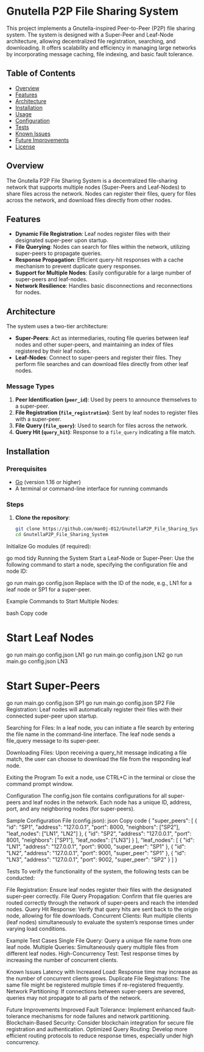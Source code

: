 # Gnutella P2P File Sharing System

This project implements a Gnutella-inspired Peer-to-Peer (P2P) file sharing system. The system is designed with a Super-Peer and Leaf-Node architecture, allowing decentralized file registration, searching, and downloading. It offers scalability and efficiency in managing large networks by incorporating message caching, file indexing, and basic fault tolerance.

## Table of Contents

- [Overview](#overview)
- [Features](#features)
- [Architecture](#architecture)
- [Installation](#installation)
- [Usage](#usage)
- [Configuration](#configuration)
- [Tests](#tests)
- [Known Issues](#known-issues)
- [Future Improvements](#future-improvements)
- [License](#license)

## Overview

The Gnutella P2P File Sharing System is a decentralized file-sharing network that supports multiple nodes (Super-Peers and Leaf-Nodes) to share files across the network. Nodes can register their files, query for files across the network, and download files directly from other nodes.

## Features

- **Dynamic File Registration**: Leaf nodes register files with their designated super-peer upon startup.
- **File Querying**: Nodes can search for files within the network, utilizing super-peers to propagate queries.
- **Response Propagation**: Efficient query-hit responses with a cache mechanism to prevent duplicate query responses.
- **Support for Multiple Nodes**: Easily configurable for a large number of super-peers and leaf-nodes.
- **Network Resilience**: Handles basic disconnections and reconnections for nodes.

## Architecture

The system uses a two-tier architecture:

- **Super-Peers**: Act as intermediaries, routing file queries between leaf nodes and other super-peers, and maintaining an index of files registered by their leaf nodes.
- **Leaf-Nodes**: Connect to super-peers and register their files. They perform file searches and can download files directly from other leaf nodes.

### Message Types

1. **Peer Identification (`peer_id`)**: Used by peers to announce themselves to a super-peer.
2. **File Registration (`file_registration`)**: Sent by leaf nodes to register files with a super-peer.
3. **File Query (`file_query`)**: Used to search for files across the network.
4. **Query Hit (`query_hit`)**: Response to a `file_query` indicating a file match.

## Installation

### Prerequisites

- [Go](https://golang.org/doc/install) (version 1.16 or higher)
- A terminal or command-line interface for running commands

### Steps

1. **Clone the repository**:
   ```bash
   git clone https://github.com/man0j-012/GnutellaP2P_File_Sharing_System.git
   cd GnutellaP2P_File_Sharing_System
Initialize Go modules (if required):

go mod tidy
Running the System
Start a Leaf-Node or Super-Peer: Use the following command to start a node, specifying the configuration file and node ID:


go run main.go config.json <NodeID>
Replace <NodeID> with the ID of the node, e.g., LN1 for a leaf node or SP1 for a super-peer.

Example Commands to Start Multiple Nodes:

bash
Copy code
# Start Leaf Nodes
go run main.go config.json LN1
go run main.go config.json LN2
go run main.go config.json LN3
# Start Super-Peers
go run main.go config.json SP1
go run main.go config.json SP2
File Registration: Leaf nodes will automatically register their files with their connected super-peer upon startup.

Searching for Files: In a leaf node, you can initiate a file search by entering the file name in the command-line interface. The leaf node sends a file_query message to its super-peer.

Downloading Files: Upon receiving a query_hit message indicating a file match, the user can choose to download the file from the responding leaf node.

Exiting the Program
To exit a node, use CTRL+C in the terminal or close the command prompt window.

Configuration
The config.json file contains configurations for all super-peers and leaf nodes in the network. Each node has a unique ID, address, port, and any neighboring nodes (for super-peers).

Sample Configuration File (config.json):
json
Copy code
{
  "super_peers": [
    {
      "id": "SP1",
      "address": "127.0.0.1",
      "port": 8000,
      "neighbors": ["SP2"],
      "leaf_nodes": ["LN1", "LN2"]
    },
    {
      "id": "SP2",
      "address": "127.0.0.1",
      "port": 8001,
      "neighbors": ["SP1"],
      "leaf_nodes": ["LN3"]
    }
  ],
  "leaf_nodes": [
    {
      "id": "LN1",
      "address": "127.0.0.1",
      "port": 9000,
      "super_peer": "SP1"
    },
    {
      "id": "LN2",
      "address": "127.0.0.1",
      "port": 9001,
      "super_peer": "SP1"
    },
    {
      "id": "LN3",
      "address": "127.0.0.1",
      "port": 9002,
      "super_peer": "SP2"
    }
  ]
}


Tests
To verify the functionality of the system, the following tests can be conducted:

File Registration: Ensure leaf nodes register their files with the designated super-peer correctly.
File Query Propagation: Confirm that file queries are routed correctly through the network of super-peers and reach the intended nodes.
Query Hit Response: Verify that query hits are sent back to the origin node, allowing for file downloads.
Concurrent Clients: Run multiple clients (leaf nodes) simultaneously to evaluate the system’s response times under varying load conditions.

Example Test Cases
Single File Query: Query a unique file name from one leaf node.
Multiple Queries: Simultaneously query multiple files from different leaf nodes.
High-Concurrency Test: Test response times by increasing the number of concurrent clients.

Known Issues
Latency with Increased Load: Response time may increase as the number of concurrent clients grows.
Duplicate File Registrations: The same file might be registered multiple times if re-registered frequently.
Network Partitioning: If connections between super-peers are severed, queries may not propagate to all parts of the network.

Future Improvements
Improved Fault Tolerance: Implement enhanced fault-tolerance mechanisms for node failures and network partitioning.
Blockchain-Based Security: Consider blockchain integration for secure file registration and authentication.
Optimized Query Routing: Develop more efficient routing protocols to reduce response times, especially under high concurrency.

